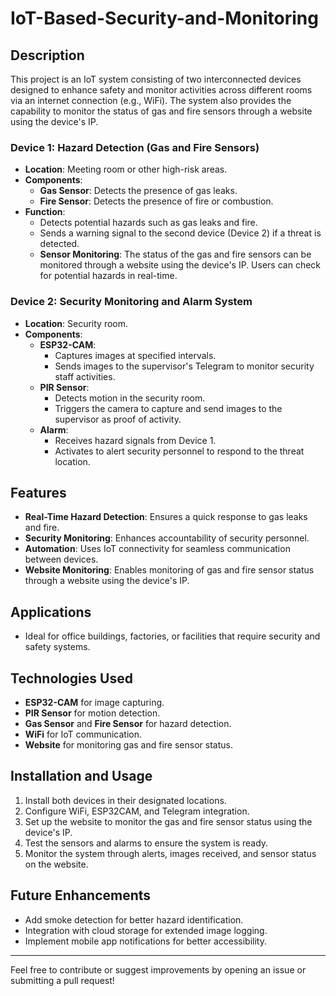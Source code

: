 # IoT-Based-Security-and-Monitoring

## Description
This project is an IoT system consisting of two interconnected devices designed to enhance safety and monitor activities across different rooms via an internet connection (e.g., WiFi). The system also provides the capability to monitor the status of gas and fire sensors through a website using the device's IP.

### Device 1: Hazard Detection (Gas and Fire Sensors)
- **Location**: Meeting room or other high-risk areas.
- **Components**: 
  - **Gas Sensor**: Detects the presence of gas leaks.
  - **Fire Sensor**: Detects the presence of fire or combustion.
- **Function**: 
  - Detects potential hazards such as gas leaks and fire.
  - Sends a warning signal to the second device (Device 2) if a threat is detected.
  - **Sensor Monitoring**: The status of the gas and fire sensors can be monitored through a website using the device's IP. Users can check for potential hazards in real-time.

### Device 2: Security Monitoring and Alarm System
- **Location**: Security room.
- **Components**:
  - **ESP32-CAM**: 
    - Captures images at specified intervals.
    - Sends images to the supervisor's Telegram to monitor security staff activities.
  - **PIR Sensor**: 
    - Detects motion in the security room.
    - Triggers the camera to capture and send images to the supervisor as proof of activity.
  - **Alarm**: 
    - Receives hazard signals from Device 1.
    - Activates to alert security personnel to respond to the threat location.

## Features
- **Real-Time Hazard Detection**: Ensures a quick response to gas leaks and fire.
- **Security Monitoring**: Enhances accountability of security personnel.
- **Automation**: Uses IoT connectivity for seamless communication between devices.
- **Website Monitoring**: Enables monitoring of gas and fire sensor status through a website using the device's IP.

## Applications
- Ideal for office buildings, factories, or facilities that require security and safety systems.

## Technologies Used
- **ESP32-CAM** for image capturing.
- **PIR Sensor** for motion detection.
- **Gas Sensor** and **Fire Sensor** for hazard detection.
- **WiFi** for IoT communication.
- **Website** for monitoring gas and fire sensor status.

## Installation and Usage
1. Install both devices in their designated locations.
2. Configure WiFi, ESP32CAM, and Telegram integration.
3. Set up the website to monitor the gas and fire sensor status using the device's IP.
4. Test the sensors and alarms to ensure the system is ready.
5. Monitor the system through alerts, images received, and sensor status on the website.

## Future Enhancements
- Add smoke detection for better hazard identification.
- Integration with cloud storage for extended image logging.
- Implement mobile app notifications for better accessibility.

---
Feel free to contribute or suggest improvements by opening an issue or submitting a pull request!
